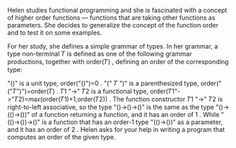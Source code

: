 Helen studies functional programming and she is fascinated with a concept of higher order functions — functions that are
taking other functions as parameters. She decides to generalize the concept of the function order and to test it on some
examples.

For her study, she defines a simple grammar of types. In her grammar, a type non-terminal 𝑇
is defined as one of the following grammar productions, together with order(𝑇)
, defining an order of the corresponding type:

"()" is a unit type, order("()")=0
.
"(" 𝑇
")" is a parenthesized type, order("("𝑇")")=order(𝑇)
.
𝑇1
"->" 𝑇2
is a functional type, order(𝑇1"->"𝑇2)=𝑚𝑎𝑥(order(𝑇1)+1,order(𝑇2))
. The function constructor 𝑇1
"->" 𝑇2
is right-to-left associative, so the type "()->()->()" is the same as the type "()->(()->())" of a function returning a
function, and it has an order of 1
. While "(()->())->()" is a function that has an order-1 type "(()->())" as a parameter, and it has an order of 2
.
Helen asks for your help in writing a program that computes an order of the given type.